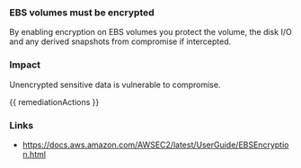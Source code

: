 
### EBS volumes must be encrypted

By enabling encryption on EBS volumes you protect the volume, the disk I/O and any derived snapshots from compromise if intercepted.

### Impact
Unencrypted sensitive data is vulnerable to compromise.

<!-- DO NOT CHANGE -->
{{ remediationActions }}

### Links
- https://docs.aws.amazon.com/AWSEC2/latest/UserGuide/EBSEncryption.html
        